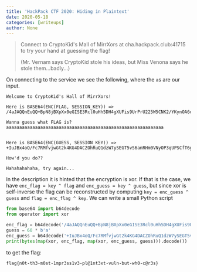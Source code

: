 ```yaml
---
title: 'HackPack CTF 2020: Hiding in Plaintext'
date: 2020-05-18
categories: [writeups]
author: None
---
```


> Connect to CryptoKid's Mall of MirrXors at cha.hackpack.club:41715 to try
> your hand at guessing the flag!
>
> (Mr. Vernam says CryptoKid stole his ideas, but Miss Venona says he stole
> them...badly...)

<!--more-->

On connecting to the service we see the following, where the `a`s are our
input.

```
Welcome to CryptoKid's Hall of MirrXors!

Here is BASE64(ENC(FLAG, SESSION_KEY)) => /4aJAQQnEuQQ+BpN8jBXpXx0eGISE3Rcl0uHh5DH4gXUFis9UrPrU225W5CNK2/YKynOA6oGd7n0OA==

Wanna guess what FLAG is? aaaaaaaaaaaaaaaaaaaaaaaaaaaaaaaaaaaaaaaaaaaaaaaaaaaaaaaaaaaa


Here is BASE64(ENC(GUESS, SESSION_KEY)) => +IuJBx4oQ/Fc7RMfvjwGt2k4KG4DACZOhRuQ1dzW7ySEGT5vS6anRHm0VNyOP3qUPSCfT6gnZOvmJPiL

How'd you do??

Hahahahahaha, try again...
```

In the description it is hinted that the encryption is xor. If that is the
case, we have `enc_flag = key ^ flag` and `enc_guess = key ^ guess`, but since
xor is self-inverse the flag can be reconstructed by computing `key = enc_guess
^ guess` and `flag = enc_flag ^ key`. We can write a small Python script

```python
from base64 import b64decode
from operator import xor

enc_flag = b64decode('/4aJAQQnEuQQ+BpN8jBXpXx0eGISE3Rcl0uHh5DH4gXUFis9UrPrU225W5CNK2/YKynOA6oGd7n0OA==')
guess = 60 * b'a'
enc_guess = b64decode('+IuJBx4oQ/Fc7RMfvjwGt2k4KG4DACZOhRuQ1dzW7ySEGT5vS6anRHm0VNyOP3qUPSCfT6gnZOvmJPiL')
print(bytes(map(xor, enc_flag, map(xor, enc_guess, guess))).decode())
```

to get the flag:

```
flag{n0t-th3-m0st-1mpr3ss1v3-pl@1nt3xt-vuln-but-wh0-c@r3s}
```
